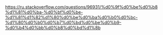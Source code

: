 https://ru.stackoverflow.com/questions/96931/%d0%9f%d0%be%d0%b8%d1%81%d0%ba-%d0%bf%d0%be-%d1%81%d1%82%d1%80%d0%be%d0%ba%d0%b0%d0%bc-%d1%80%d0%b0%d0%b7%d0%bd%d0%be%d0%b9-%d0%b4%d0%bb%d0%b8%d0%bd%d1%8b
